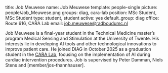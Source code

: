 title: Job Meuwese
name: Job Meuwese
template: people-single 
picture: people/Job_Meuwese.png
groups: diag, cara-lab 
position: MSc Student, MSc Student
type: student, student
active: yes
default_group: diag 
office: Route 616, CARA Lab
email: job.meuwese@radboudumc.nl

Job Meuwese is a final-year student in the Technical Medicine master’s program Medical Sensing and Stimulation at the University of Twente. His interests lie in developing AI tools and other technological innovations to improve patient care. He joined DIAG in October 2025 as a graduation student in the [CARA Lab](https://www.cara-ai-lab.nl/), focusing on the implementation of AI during cardiac intervention procedures. Job is supervised by Peter Damman, Niels Stens and [member/jos-thannhauser].
